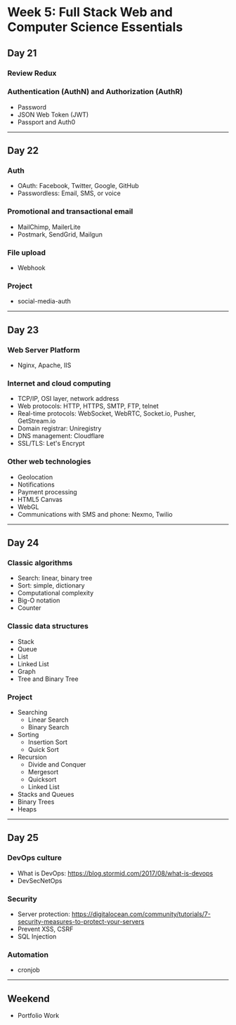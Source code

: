 # Week 5: Full Stack Web and Computer Science Essentials

## Day 21

### Review Redux

### Authentication (AuthN) and Authorization (AuthR)

- Password
- JSON Web Token (JWT)
- Passport and Auth0

--------------------------------------------------------------------------------

## Day 22

### Auth

- OAuth: Facebook, Twitter, Google, GitHub
- Passwordless: Email, SMS, or voice

### Promotional and transactional email

- MailChimp, MailerLite
- Postmark, SendGrid, Mailgun

### File upload

- Webhook

### Project

- social-media-auth

--------------------------------------------------------------------------------

## Day 23

### Web Server Platform

- Nginx, Apache, IIS

### Internet and cloud computing

- TCP/IP, OSI layer, network address
- Web protocols: HTTP, HTTPS, SMTP, FTP, telnet
- Real-time protocols: WebSocket, WebRTC, Socket.io, Pusher, GetStream.io
- Domain registrar: Uniregistry
- DNS management: Cloudflare
- SSL/TLS: Let's Encrypt

### Other web technologies

- Geolocation
- Notifications
- Payment processing
- HTML5 Canvas
- WebGL
- Communications with SMS and phone: Nexmo, Twilio

--------------------------------------------------------------------------------

## Day 24

### Classic algorithms

- Search: linear, binary tree
- Sort: simple, dictionary
- Computational complexity
- Big-O notation
- Counter

### Classic data structures

- Stack
- Queue
- List
- Linked List
- Graph
- Tree and Binary Tree

### Project

- Searching
  - Linear Search
  - Binary Search 
- Sorting
  - Insertion Sort
  - Quick Sort
- Recursion
  - Divide and Conquer
  - Mergesort
  - Quicksort
  - Linked List
- Stacks and Queues
- Binary Trees
- Heaps

--------------------------------------------------------------------------------

## Day 25

### DevOps culture

- What is DevOps: https://blog.stormid.com/2017/08/what-is-devops
- DevSecNetOps

### Security

- Server protection: https://digitalocean.com/community/tutorials/7-security-measures-to-protect-your-servers
- Prevent XSS, CSRF
- SQL Injection

### Automation

- cronjob

--------------------------------------------------------------------------------

## Weekend

- Portfolio Work
